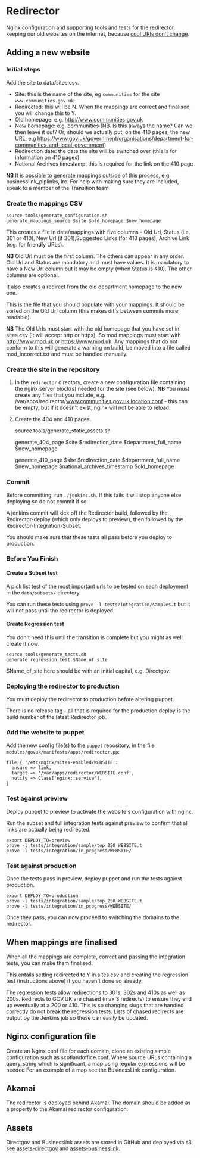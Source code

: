 Redirector
==========

Nginx configuration and supporting tools and tests for the redirector,
keeping our old websites on the internet, because [cool URIs don't change][cool].

[cool]:http://www.w3.org/Provider/Style/URI.html

Adding a new website
--------------------

### Initial steps

Add the site to data/sites.csv.

* Site: this is the name of the site, eg `communities` for the site `www.communities.gov.uk`
* Redirected: this will be N. When the mappings are correct and finalised, you will change this to Y.
* Old homepage: e.g. http://www.communities.gov.uk
* New homepage: e.g. communities (NB. Is this always the name? Can we then leave it out? Or, should we actually put, on the 410 pages, the new URL, e.g https://www.gov.uk/government/organisations/department-for-communities-and-local-government)
* Redirection date: the date the site will be switched over (this is for information on 410 pages)
* National Archives timestamp: this is required for the link on the 410 page

**NB** It is possible to generate mappings outside of this process, e.g. businesslink_piplinks, lrc. For help with making sure they are included, speak to a member of the Transition team

### Create the mappings CSV

    source tools/generate_configuration.sh
    generate_mappings_source $site $old_homepage $new_homepage

This creates a file in data/mappings with five columns - Old Url, Status (i.e. 301 or 410), New Url (if 301),Suggested Links (for 410 pages), Archive Link (e.g. for friendly URLs).

**NB** Old Url must be the first column. The others can appear in any order. Old Url and Status are mandatory and must have values. It is mandatory to have a New Url column but it may be empty (when Status is 410). The other columns are optional.

It also creates a redirect from the old department homepage to the new one.

This is the file that you should populate with your mappings. It should be sorted on the Old Url column (this makes diffs between commits more readable).

**NB** The Old Urls must start with the old homepage that you have set in sites.csv (it will accept http or https). So mod mappings must start with http://www.mod.uk or https://www.mod.uk. Any mappings that do not conform to this will generate a warning on build, be moved into a file called mod_incorrect.txt and must be handled manually.

### Create the site in the repository

1.  In the `redirector` directory, create a new configuration file containing
    the nginx server block(s) needed for the site (see below).
    **NB** You must create any files that you include, e.g. /var/apps/redirector/www.communities.gov.uk.location.conf - this can be empty, but if it doesn't exist, nginx will not be able to reload.

1. Create the 404 and 410 pages.

    source tools/generate_static_assets.sh

    generate_404_page $site $redirection_date $department_full_name $new_homepage

    generate_410_page $site $redirection_date $department_full_name $new_homepage $national_archives_timestamp $old_homepage

### Commit

Before committing, run `./jenkins.sh`. If this fails it will stop anyone else deploying so do not commit if so.

A jenkins commit will kick off the Redirector build, followed by the Redirector-deploy (which only deploys to preview), then followed by the Redirector-Integration-Subset.

You should make sure that these tests all pass before you deploy to production.

### Before You Finish

#### Create a Subset test

A pick list test of the most important urls to be tested on each deployment in the `data/subsets/` directory.

You can run these tests using `prove -l tests/integration/samples.t` but it will not pass until the redirector is deployed.

#### Create Regression test

You don't need this until the transition is complete but you might as well create it now.

    source tools/generate_tests.sh
    generate_regression_test $Name_of_site

$Name_of_site here should be with an initial capital, e.g. Directgov.


### Deploying the redirector to production

You must deploy the redirector to production before altering puppet.

There is no release tag - all that is required for the production deploy is the build number of the latest Redirector job.

### Add the website to puppet

Add the new config file(s) to the `puppet` repository, in the file
`modules/govuk/manifests/apps/redirector.pp`:

    file { '/etc/nginx/sites-enabled/WEBSITE':
      ensure => link,
      target => '/var/apps/redirector/WEBSITE.conf',
      notify => Class['nginx::service'],
    }

### Test against preview

Deploy puppet to preview to activate the website's configuration with nginx.

Run the subset and full integration tests against preview to confirm that
all links are actually being redirected.

    export DEPLOY_TO=preview
    prove -l tests/integration/sample/top_250_WEBSITE.t
    prove -l tests/integration/in_progress/WEBSITE/

### Test against production

Once the tests pass in preview, deploy puppet and run the tests against
production.

    export DEPLOY_TO=production
    prove -l tests/integration/sample/top_250_WEBSITE.t
    prove -l tests/integration/in_progress/WEBSITE/

Once they pass, you can now proceed to switching the domains to the
redirector.

When mappings are finalised
---------------------------

When all the mappings are complete, correct and passing the integration tests, you can make them finalised.

This entails setting redirected to Y in sites.csv and creating the regression test (instructions above) if you haven't done so already.

The regression tests allow redirections to 301s, 302s and 410s as well as 200s. Redirects to GOV.UK are chased (max 3 redirects) to ensure they end up eventually at a 200 or 410. This is so changing slugs that are handled correctly do not break the regression tests. Lists of chased redirects are output by the Jenkins job so these can easily be updated.

Nginx configuration file
------------------------

Create an Nginx conf file for each domain, clone an existing simple configuration such as scotlandoffice.conf. 
Where source URLs containing a query\_string which is significant, a map using regular expressions will be needed
For an example of a map see the BusinessLink configuration.


Akamai
------

The redirector is deployed behind Akamai. The domain should be added as a property to the Akamai redirector configuration.

Assets
------

Directgov and Businesslink assets are stored in GitHub and deployed via s3,  see [assets-directgov](https://github.com/alphagov/assets-directgov) and [assets-businesslink](https://github.com/alphagov/assets-businesslink).
